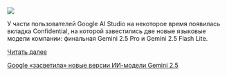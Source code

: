 <!--2025-06-13 10:59:48-->
<div class="yb">
  <div class="rss habr"><img src="https://habrastorage.org/getpro/habr/upload_files/a44/346/d1e/a44346d1e50d55629f0e36fc5809862c.jpeg" /><p>У части пользователей Google AI Studio на некоторое время появилась вкладка Confidential, на которой завестились две новые языковые модели компании: финальная Gemini 2.5 Pro и Gemini 2.5 Flash Lite.</p> <a href="https://habr.com/ru/articles/918130/#habracut">Читать далее</a> <p class="titl"><a href="https://habr.com/ru/news/918130/?utm_source=habrahabr&utm_medium=rss&utm_campaign=918130">Google «засветила» новые версии ИИ-модели Gemini 2.5</a></p></div>
</div>
